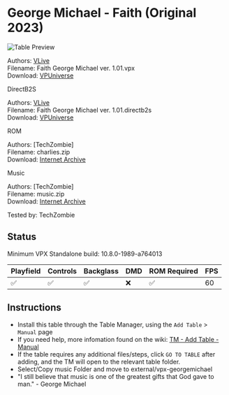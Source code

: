 # George Michael - Faith (Original 2023)

![Table Preview](../../images/vpx-georgemichael.jpg)

Authors: [VLive](https://vpuniverse.com/profile/57704-vlive/)  
Filename: Faith George Michael ver. 1.01.vpx  
Download: [VPUniverse](https://vpuniverse.com/files/file/13638-vpx-table-faith-george-michael-ver-101/)

DirectB2S

Authors: [VLive](https://vpuniverse.com/profile/57704-vlive/)  
Filename: Faith George Michael ver. 1.01.directb2s  
Download: [VPUniverse](https://vpuniverse.com/files/file/13638-vpx-table-faith-george-michael-ver-101/)

ROM 

Authors: [TechZombie]  
Filename: charlies.zip  
Download: [Internet Archive](https://archive.org/details/charlies_202412)

Music

Authors: [TechZombie]  
Filename: music.zip  
Download: [Internet Archive](https://archive.org/details/music_202412)

Tested by: TechZombie

## Status 

Minimum VPX Standalone build: 10.8.0-1989-a764013

| Playfield | Controls | Backglass | DMD | ROM Required | FPS | 
|-----------|----------|-----------|-----|--------------|-----|
| :white_check_mark: | :white_check_mark: | :white_check_mark: | :x: | :white_check_mark: | 60 |

## Instructions

- Install this table through the Table Manager, using the `Add Table` > `Manual` page
- If you need help, more infomation found on the wiki: [TM - Add Table - Manual](https://github.com/LegendsUnchained/vpx-standalone-alp4k/wiki/%5B04%5D-%F0%9F%A7%A1-TM-%E2%80%90-Other-Features#add-table---manual)
- If the table requires any additional files/steps, click `GO TO TABLE` after adding, and the TM will open to the relevant table folder.
- Select/Copy music Folder and move to external/vpx-georgemichael
- "I still believe that music is one of the greatest gifts that God gave to man." - George Michael

